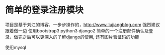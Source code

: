 # 简单的登录注册模块
项目是基于刘江的博客，一步步操作的，http://www.liujiangblog.com 强烈建议跟着做一边
使用bootstrap3 python3 django2 简单的一个注册邮件确认及登录，做完之后可以更深入的了解django的使用, 还有图片验证码的功能

使用mysql
